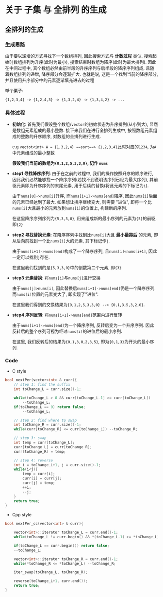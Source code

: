 # 关于 子集 与 全排列 的生成

## 全排列的生成

### 生成思路

由于要以递增的方式寻找下一个数组排列, 因此搜索方式与 __计数过程__ 类似. 搜索起始时数组排列为升序(此时为最小), 搜索结束时数组为降序(此时为最大排列). 因此在中间过程中, 真个数组必然由前半段的升序序列与后半段的降序序列组成, 且随着数组排列的递增, 降序部分会逐渐扩大. 也就是说, 这是一个找到当前的降序部分, 并且使用升序部分中的元素逐渐填充进去的过程

举个栗子:

```[]
{1,2,3,4} -> {1,2,4,3} -> {1,3,2,4} -> {1,3,4,2} -> ...
```

### 具体过程

* __初始化__: 首先我们假设整个数组/`vector`的初始状态为升序排列(从小到大), 显然是数组元素组成的最小整数. 接下来我们在进行全排列生成中, 按照数组元素组成的整数的升序顺序, 对数组的全排列进行生成.

    e.g `vectot<int> A = {1,3,2,4} ==sort==> {1,2,3,4}`此时对应的`1234`, 为`A`中元素组成的最小整数

    __假设我们当前的数组为`{0,1,2,5,3,3,0}`, 记作 `nums`__

* __step1 寻找降序序列__: 由于在之前的过程中, 我们的操作按照升序的顺序进行, 因此我们必然能够找一个降序序列(若找不到说明该序列已经为最大序列), 其前驱元素即为升序序列的末尾元素, 用于后续的替换(将此元素的下标记为`i`).

    由于`nums[0]->nums[i]`升序, 而`nums[i+1]->nums[end]`降序, 因此`nums[i]`后面的元素已经达到了最大. 如果想让排序继续变大, 则需要 "进位", 即将一个比`nums[i]`大且最小的元素放到`nums[i]`的位置上, 构建新的序列.

    在这里降序序列序列为`{5,3,3,0}`, 用来组成新的最小序列的元素为`{5}`的前驱, 即`{2}`

* __step2 寻找替换元素__: 在降序序列中找到比`nums[i]`大且 __最小最靠后__ 的元素, 即从后向前找到一个比`nums[i]`大的元素, 其下标记作`j`.

    由于`nums[i+1]->nums[end]`构成了一个降序序列, 且`nums[i]<nums[i+1]`, 因此一定可以找到`j`存在.

    在这里我们找到的是`{5,3,3,0}`中的倒数第二个元素, 即`{3}`

* __step3 元素替换__: 将`nums[i]`与`nums[j]`进行交换

    由于`nums[j]>nums[i]`, 因此替换后`nums[i+1]->nums[end]`仍是一个降序序列. 而`nums[i]`位置的元素变大了, 即实现了"进位".

    在这里我们得到的交换结果为`{0,1,2,5,3,3,0} --> {0,1,3,5,3,2,0}`.

* __step4 序列反转__: 将`nums[i+1]->nums[end]`范围内进行反转

    由于`nums[i+1]->nums[end]`为一个降序序列, 反转后变为一个升序序列. 因此反转后的整个序列可视为经过`nums[i]`的进位后的最小序列.

    在这里, 我们反转后的结果为`{0,1,3,0,2,3,5}`, 即为`{0,1,3}`为开头的最小序列.

### Code

* C style

```cpp
bool nextPer(vector<int> & curr){
    // step 1: find the suffix
    int toChange_L = curr.size()-1;

    while(toChange_L > 0 && curr[toChange_L-1] >= curr[toChange_L])
        --toChange_L;
    if(toChange_L == 0) return false;
        --toChange_L;

    // step 2: find where to swap
    int toChange_R = curr.size()-1;
    while(curr[toChange_R] <= curr[toChange_L]) --toChange_R;

    // step 3: swap
    int temp = curr[toChange_L];
    curr[toChange_L] = curr[toChange_R];
    curr[toChange_R] = temp;

    // step 4: reverse
    int i = toChange_L+1, j = curr.size()-1;
    while(i<j){
        temp = curr[i];
        curr[i] = curr[j];
        curr[j] = temp;
        ++i;
        --j;
    }
    return true;
}
```

* Cpp style

```cpp
bool nextPer_cc(vector<int> & curr){

    vector<int>::iterator toChange_L = curr.end()-1;
    while(toChange_L != curr.begin() && *(toChange_L-1) >= *toChange_L) --toChange_L;

    if(toChange_L == curr.begin()) return false;
    --toChange_L;

    vector<int>::iterator toChange_R = curr.end()-1;
    while(*toChange_R <= *toChange_L) --toChange_R;

    iter_swap(toChange_L, toChange_R);

    reverse(toChange_L+1, curr.end());
    return true;
}
```